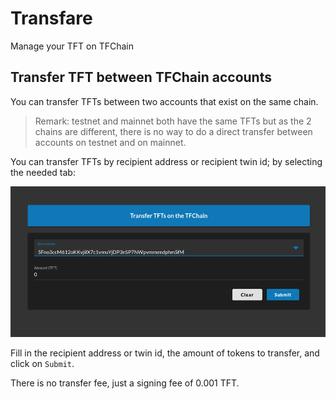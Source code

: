 # Transfare

Manage your TFT on TFChain

## Transfer TFT between TFChain accounts

You can transfer TFTs between two accounts that exist on the same chain.

> Remark: testnet and mainnet both have the same TFTs but as the 2 chains are different, there is no way to do a direct transfer between accounts on testnet and on mainnet.

You can transfer TFTs by recipient address or recipient twin id; by selecting the needed tab:

![ ](./img/dashboard_portal_transfer_detail.png ':size=300')

Fill in the recipient address or twin id, the amount of tokens to transfer, and click on `Submit`.

There is no transfer fee, just a signing fee of 0.001 TFT.
